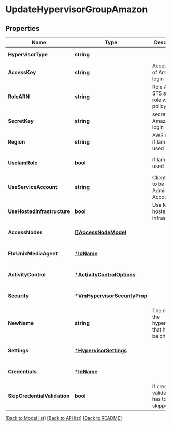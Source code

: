 # UpdateHypervisorGroupAmazon

## Properties
Name | Type | Description | Notes
------------ | ------------- | ------------- | -------------
**HypervisorType** | **string** |  | [default to null]
**AccessKey** | **string** | Access Key of Amazon login | [optional] [default to null]
**RoleARN** | **string** | Role ARN for STS assume role with IAM policy | [optional] [default to null]
**SecretKey** | **string** | secret Key of Amazon login | [optional] [default to null]
**Region** | **string** | AWS region if Iam role is used | [optional] [default to null]
**UseIamRole** | **bool** | if Iam Role is used | [optional] [default to null]
**UseServiceAccount** | **string** | Clientname to be used as Admin Account | [optional] [default to null]
**UseHostedInfrastructure** | **bool** | Use Metallic hosted infrastructure | [optional] [default to null]
**AccessNodes** | [**[]AccessNodeModel**](accessNodeModel.md) |  | [optional] [default to null]
**FbrUnixMediaAgent** | [***IdName**](IdName.md) |  | [optional] [default to null]
**ActivityControl** | [***ActivityControlOptions**](ActivityControlOptions.md) |  | [optional] [default to null]
**Security** | [***VmHypervisorSecurityProp**](VMHypervisorSecurityProp.md) |  | [optional] [default to null]
**NewName** | **string** | The name of the hypervisor that has to be changed | [optional] [default to null]
**Settings** | [***HypervisorSettings**](hypervisorSettings.md) |  | [optional] [default to null]
**Credentials** | [***IdName**](IdName.md) |  | [optional] [default to null]
**SkipCredentialValidation** | **bool** | if credential validation has to be skipped. | [optional] [default to false]

[[Back to Model list]](../README.md#documentation-for-models) [[Back to API list]](../README.md#documentation-for-api-endpoints) [[Back to README]](../README.md)


